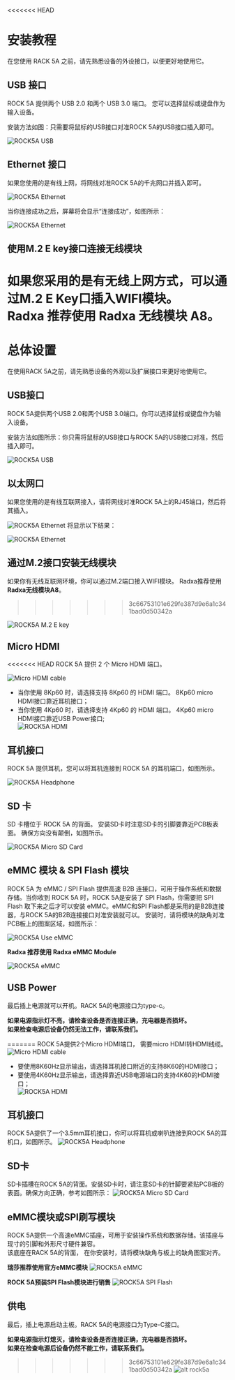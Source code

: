 ﻿---
sidebar_label: '设置'
sidebar_position: 40
---

<<<<<<< HEAD
# 安装教程

在您使用 RACK 5A 之前，请先熟悉设备的外设接口，以便更好地使用它。

## USB 接口
ROCK 5A 提供两个 USB 2.0 和两个 USB 3.0 端口。 您可以选择鼠标或键盘作为输入设备。   

安装方法如图：只需要将鼠标的USB接口对准ROCK 5A的USB接口插入即可。

![ROCK5A USB](/img/rock5a/rock5a_usb.webp)

## Ethernet 接口 
如果您使用的是有线上网，将网线对准ROCK 5A的千兆网口并插入即可。

![ROCK5A Ethernet](/img/rock5a/rock5a_ethernet_01.webp)

当你连接成功之后，屏幕将会显示“连接成功”，如图所示：

![ROCK5A Ethernet](/img/rock5a/rock5a_ethernet_02.webp)

## 使用M.2 E key接口连接无线模块
如果您采用的是有无线上网方式，可以通过M.2 E Key口插入WIFI模块。  
Radxa 推荐使用 **Radxa 无线模块 A8**。
=======
# 总体设置

在使用RACK 5A之前，请先熟悉设备的外观以及扩展接口来更好地使用它。

## USB接口
ROCK 5A提供两个USB 2.0和两个USB 3.0端口。你可以选择鼠标或键盘作为输入设备。 

安装方法如图所示：你只需将鼠标的USB接口与ROCK 5A的USB接口对准，然后插入即可。

![ROCK5A USB](/img/rock5a/rock5a_usb.webp)

## 以太网口 
如果您使用的是有线互联网接入，请将网线对准ROCK 5A上的RJ45端口，然后将其插入。

![ROCK5A Ethernet](/img/rock5a/rock5a_ethernet_01.webp)
将显示以下结果：

![ROCK5A Ethernet](/img/rock5a/rock5a_ethernet_02.webp)

## 通过M.2接口安装无线模块
如果你有无线互联网环境，你可以通过M.2端口接入WIFI模块。 
Radxa推荐使用**Radxa无线模块A8**。
>>>>>>> 3c66753101e629fe387d9e6a1c341bad0d50342a

![ROCK5A M.2 E key](/img/rock5a/rock5a_m2.webp)

## Micro HDMI
<<<<<<< HEAD
ROCK 5A 提供 2 个 Micro HDMI 端口。

![Micro HDMI cable](/img/accessories/micro-hdmi-cable-01.webp)
- 当你使用 8Kp60 时，请选择支持 8Kp60 的 HDMI 端口。 8Kp60 micro HDMI接口靠近耳机接口；  
- 当你使用 4Kp60 时，请选择支持 4Kp60 的 HDMI 端口。 4Kp60 micro HDMI接口靠近USB Power接口;  
![ROCK5A HDMI](/img/rock5a/rock5a_hdmi.webp)

## 耳机接口

ROCK 5A 提供耳机，您可以将耳机连接到 ROCK 5A 的耳机端口，如图所示。

![ROCK5A Headphone](/img/rock5a/rock5a_headphone.webp)

## SD 卡  
SD 卡槽位于 ROCK 5A 的背面。 安装SD卡时注意SD卡的引脚要靠近PCB板表面。 确保方向没有颠倒，如图所示。  

![ROCK5A Micro SD Card](/img/rock5a/rock5_sd.webp)

## eMMC 模块 & SPI Flash 模块

ROCK 5A 为 eMMC / SPI Flash 提供高速 B2B 连接口，可用于操作系统和数据存储。当你收到 ROCK 5A 时，ROCK 5A是安装了 SPI Flash，你需要把 SPI Flash 取下来之后才可以安装 eMMC。eMMC和SPI Flash都是采用的是B2B连接器，与ROCK 5A的B2B连接接口对准安装就可以。 安装时，请将模块的缺角对准PCB板上的图案区域，如图所示：

![ROCK5A Use eMMC](/img/rock5a/rock5a-use-emmc.webp)

**Radxa 推荐使用 Radxa eMMC Module**

![ROCK5A eMMC](/img/rock5a/rock5a_emmc.webp)

## USB Power
最后插上电源就可以开机。RACK 5A的电源接口为type-c。

**如果电源指示灯不亮，请检查设备是否连接正确，充电器是否损坏。**  
**如果检查电源后设备仍然无法工作，请联系我们。**  

=======
ROCK 5A提供2个Micro HDMI端口， 
需要micro HDMI转HDMI线缆。
![Micro HDMI cable](/img/accessories/micro-hdmi-cable-01.webp)
- 要使用8K60Hz显示输出，请选择耳机接口附近的支持8K60的HDMI接口；
- 要使用4K60Hz显示输出，请选择靠近USB电源端口的支持4K60的HDMI接口；  
![ROCK5A HDMI](/img/rock5a/rock5a_hdmi.webp)

## 耳机接口 
ROCK 5A提供了一个3.5mm耳机接口，你可以将耳机或喇叭连接到ROCK 5A的耳机口，如图所示。
![ROCK5A Headphone](/img/rock5a/rock5a_headphone.webp)

## SD卡  
SD卡插槽在ROCK 5A的背面。安装SD卡时，请注意SD卡的针脚要紧贴PCB板的表面。确保方向正确，参考如图所示： 
![ROCK5A Micro SD Card](/img/rock5a/rock5_sd.webp)

## eMMC模块或SPI刷写模块

ROCK 5A提供一个高速eMMC插座，可用于安装操作系统和数据存储。该插座与现寸的引脚和外形尺寸硬件兼容。  
该底座在RACK 5A的背面， 在你安装时，请将模块缺角与板上的缺角图案对齐。  

**瑞莎推荐使用官方eMMC模块**
![ROCK5A eMMC](/img/rock5a/rock5a_emmc.webp)

**ROCK 5A预装SPI Flash模块进行销售**
![ROCK5A SPI Flash](/img/rock5a/rock5a_flash.webp)


## 供电
最后，插上电源启动主板。RACK 5A的电源接口为Type-C接口。 

**如果电源指示灯熄灭，请检查设备是否连接正确，充电器是否损坏。**  
**如果在检查电源后设备仍然不能工作，请联系我们。**
>>>>>>> 3c66753101e629fe387d9e6a1c341bad0d50342a
![alt rock5a](/img/rock5a/rock5a_power.webp)













